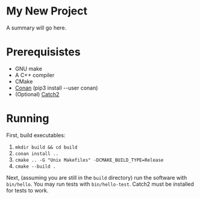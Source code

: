 # My New Project

A summary will go here.

# Prerequisistes

- GNU make
- A C++ compiler
- CMake
- [Conan](https://conan.io/) (pip3 install --user conan)
- (Optional) [Catch2](https://github.com/catchorg/Catch2)

# Running

First, build executables:

1. `mkdir build && cd build`
2. `conan install ..`
3. `cmake .. -G "Unix Makefiles" -DCMAKE_BUILD_TYPE=Release`
4. `cmake --build .`

Next, (assuming you are still in the `build` directory) run the software with
`bin/hello`. You may run tests with `bin/hello-test`. Catch2 must be installed
for tests to work.
